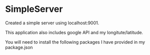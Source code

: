 # SimpleServer
Created a simple server using localhost:9001. 

This application also includes google API and my longitute/latitude.

You will need to install the following packages I have provided in my package.json
